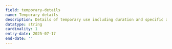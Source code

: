 ```yaml
---
field: temporary-details
name: Temporary details
description: Details of temporary use including duration and specific arrangements
datatype: string
cardinality: 1
entry-date: 2025-07-17
end-date: ''
---
```

